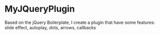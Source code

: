 # MyJQueryPlugin
Based on the jQuery Boilerplate, I create a plugin that have some features: slide effect, autoplay, dots, arrows, callbacks
